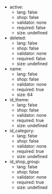  * active:
    * lang: false
    * shop: false
    * validator: none
    * required: false
    * size: undefined
 * deleted:
    * lang: false
    * shop: false
    * validator: none
    * required: false
    * size: undefined
 * name:
    * lang: false
    * shop: false
    * validator: none
    * required: true
    * size: 64
 * id_theme:
    * lang: false
    * shop: false
    * validator: none
    * required: true
    * size: undefined
 * id_category:
    * lang: false
    * shop: false
    * validator: none
    * required: true
    * size: undefined
 * id_shop_group:
    * lang: false
    * shop: false
    * validator: none
    * required: true
    * size: undefined
